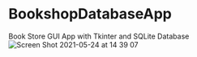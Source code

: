 # BookshopDatabaseApp
Book Store GUI App with Tkinter and SQLite Database
![Screen Shot 2021-05-24 at 14 39 07](https://user-images.githubusercontent.com/83186423/119398870-cd965180-bc9d-11eb-8ceb-052226e3e2d1.png)

